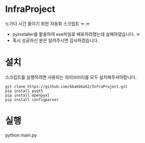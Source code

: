 # InfraProject
노가다 시간 줄이기 위한 자동화 스크립트 ㅠ.ㅠ
- pyinstaller를 활용하여 exe파일로 배포하려했는데 실패하였습니다. ㅠ
- 혹시 성공하신 분은 알려주시면 감사하겠습니다.

# 설치
스크립트를 실행하려면 사용되는 라이브러리를 모두 설치해주셔야합니다.

```
git clone https://github.com/bbakbbak2/InfraProject.git
pip install pyqt5
pip install openpyxl
pip install configparser
```

# 실행
python main.py
